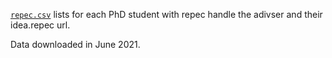 [`repec.csv`](repec.csv) lists for each PhD student with repec handle the adivser and their idea.repec url.

Data downloaded in June 2021.
